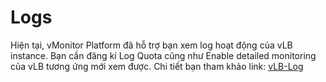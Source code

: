 # Logs

Hiện tại, vMonitor Platform đã hỗ trợ bạn xem log hoạt động của vLB instance. Bạn cần đăng kí Log Quota cũng như Enable detailed monitoring của vLB tương ứng mới xem được. Chi tiết bạn tham khảo link: [vLB-Log](https://docs.vngcloud.vn/vng-cloud-document/vn/vmonitor-platform/cach-tinh-nang-cua-vmonitor-platform/logs/lam-viec-voi-product-logs/lam-viec-voi-vlb-log)

